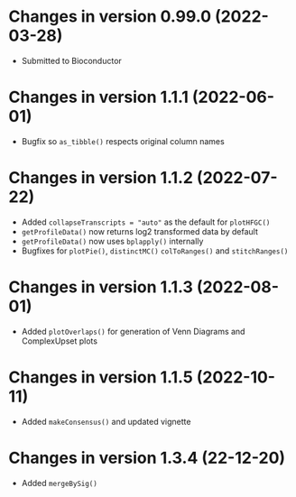 # Changes in version 0.99.0 (2022-03-28)

- Submitted to Bioconductor

# Changes in version 1.1.1 (2022-06-01)

- Bugfix so `as_tibble()` respects original column names

# Changes in version 1.1.2 (2022-07-22)

- Added `collapseTranscripts = "auto"` as the default for `plotHFGC()`
- `getProfileData()` now returns log2 transformed data by default 
- `getProfileData()` now uses `bplapply()` internally
- Bugfixes for `plotPie()`, `distinctMC()` `colToRanges()` and `stitchRanges()`

# Changes in version 1.1.3 (2022-08-01)

- Added `plotOverlaps()` for generation of Venn Diagrams and ComplexUpset plots

# Changes in version 1.1.5 (2022-10-11)

- Added `makeConsensus()` and updated vignette

# Changes in version 1.3.4 (22-12-20)

- Added `mergeBySig()`

